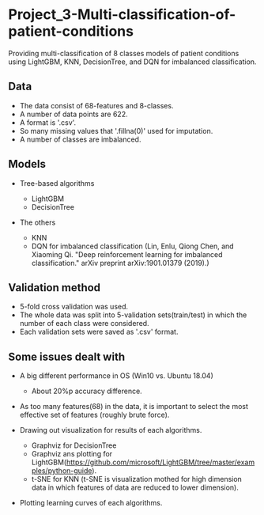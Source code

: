 # Project_3-Multi-classification-of-patient-conditions

Providing multi-classification of 8 classes models of patient conditions using LightGBM, KNN, DecisionTree, and DQN for imbalanced classification.


## Data

- The data consist of 68-features and 8-classes.
- A number of data points are 622.
- A format is '.csv'.
- So many missing values that '.fillna(0)' used for imputation.
- A number of classes are imbalanced.


## Models

- Tree-based algorithms
  - LightGBM
  - DecisionTree
  
- The others
  - KNN
  - DQN for imbalanced classification (Lin, Enlu, Qiong Chen, and Xiaoming Qi. "Deep reinforcement learning for imbalanced classification." arXiv preprint arXiv:1901.01379 (2019).)


## Validation method

- 5-fold cross validation was used.
- The whole data was split into 5-validation sets(train/test) in which the number of each class were considered. 
- Each validation sets were saved as '.csv' format.


## Some issues dealt with

- A big different performance in OS (Win10 vs. Ubuntu 18.04)
  - About 20%p accuracy difference.

- As too many features(68) in the data, it is important to select the most effective set of features (roughly brute force). 

- Drawing out visualization for results of each algorithms.
  - Graphviz for DecisionTree
  - Graphviz ans plotting for LightGBM(https://github.com/microsoft/LightGBM/tree/master/examples/python-guide).
  - t-SNE for KNN (t-SNE is visualization mothed for high dimension data in which features of data are reduced to lower dimension).
  
- Plotting learning curves of each algorithms.
